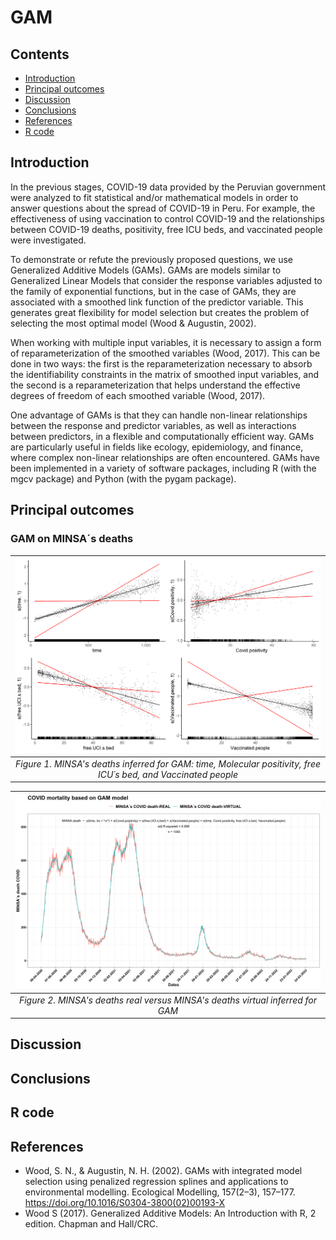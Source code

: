 # GAM

## Contents
-   [Introduction](#introduction)
-   [Principal outcomes](#principal-outcomes)
-   [Discussion](##discussion)
-   [Conclusions](#conclusions)
-   [References](#references)
-   [R code](#r-code)

## Introduction

In the previous stages, COVID-19 data provided by the Peruvian government were analyzed to fit statistical and/or mathematical models in order to answer questions about the spread of COVID-19 in Peru. For example, the effectiveness of using vaccination to control COVID-19 and the relationships between COVID-19 deaths, positivity, free ICU beds, and vaccinated people were investigated.

To demonstrate or refute the previously proposed questions, we use Generalized Additive Models (GAMs). GAMs are models similar to Generalized Linear Models that consider the response variables adjusted to the family of exponential functions, but in the case of GAMs, they are associated with a smoothed link function of the predictor variable. This generates great flexibility for model selection but creates the problem of selecting the most optimal model (Wood & Augustin, 2002).

When working with multiple input variables, it is necessary to assign a form of reparameterization of the smoothed variables (Wood, 2017). This can be done in two ways: the first is the reparameterization necessary to absorb the identifiability constraints in the matrix of smoothed input variables, and the second is a reparameterization that helps understand the effective degrees of freedom of each smoothed variable (Wood, 2017).

One advantage of GAMs is that they can handle non-linear relationships between the response and predictor variables, as well as interactions between predictors, in a flexible and computationally efficient way. GAMs are particularly useful in fields like ecology, epidemiology, and finance, where complex non-linear relationships are often encountered. GAMs have been implemented in a variety of software packages, including R (with the mgcv package) and Python (with the pygam package).

##  Principal outcomes


### GAM on MINSA´s deaths
|[![Figure 1.](plotting/MINSA.4var.covid.gam.all.png)](https://github.com/jasb3110/COVIDPERU/blob/5377a555cd47975a35802003c1453d5f49c2335c/plotting/MINSA.4var.covid.gam.all.png?raw=true)|
|:------------------------------------------------------:|
|*Figure 1. MINSA's deaths  inferred for GAM: time, Molecular positivity, free ICU´s bed, and Vaccinated people*| 




|[![Figure 2.](plotting/MINSA.gam.model.compare.all.png)](https://github.com/jasb3110/COVIDPERU/blob/5377a555cd47975a35802003c1453d5f49c2335c/plotting/MINSA.gam.model.compare.all.png?raw=true)|
|:------------------------------------------------------:|
|*Figure 2. MINSA's deaths  real versus MINSA's deaths  virtual inferred for GAM*| 



## Discussion

## Conclusions

## R code


## References

- Wood, S. N., & Augustin, N. H. (2002). GAMs with integrated model selection using penalized regression splines and applications to environmental modelling. Ecological Modelling, 157(2–3), 157–177. https://doi.org/10.1016/S0304-3800(02)00193-X
- Wood S (2017). Generalized Additive Models: An Introduction with R, 2 edition. Chapman and Hall/CRC.

